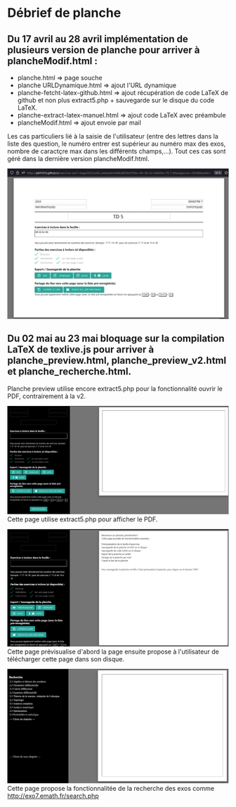 # Débrief de planche

## Du 17 avril au 28 avril implémentation de plusieurs version de planche pour arriver à plancheModif.html :

- planche.html => page souche
- planche URLDynamique.html => ajout l'URL dynamique
- planche-fetcht-latex-github.html => ajout récupération de code LaTeX de github et non plus extract5.php + sauvegarde sur le disque du code LaTeX.
- planche-extract-latex-manuel.html => ajout code LaTeX avec préambule
- plancheModif.html => ajout envoie par mail

Les cas particuliers lié à la saisie de l'utilisateur (entre des lettres dans la liste des question, le numéro entrer est supérieur au numéro max des exos, nombre de caractçre max dans les différents champs,...). Tout ces cas sont géré dans la dernière version plancheModif.html.

![Page de plancheModif.html](/journal/img/plancheModifPage.png)

## Du 02 mai au 23 mai bloquage sur la compilation LaTeX de texlive.js pour arriver à planche_preview.html, planche_preview_v2.html et planche_recherche.html.

Planche preview utilise encore extract5.php pour la fonctionnalité ouvrir le PDF, contrairement à la v2.

![Page de planche_preview.html](/journal/img/page_planche_preview.png)
Cette page utilise extract5.php pour afficher le PDF.

![Page de planche_preview_v2.html](/journal/img/page_planche_preview_v2.png)
Cette page prévisualise d'abord la page ensuite propose à l'utilisateur de télécharger cette page dans son disque.

![Page de planche_recherche.html](/journal/img/page_planche_recherche.png)
Cette page propose la fonctionnalitée de la recherche des exos comme http://exo7.emath.fr/search.php

